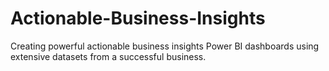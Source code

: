 # Actionable-Business-Insights
Creating powerful actionable business insights Power BI dashboards using extensive datasets from a successful business.
